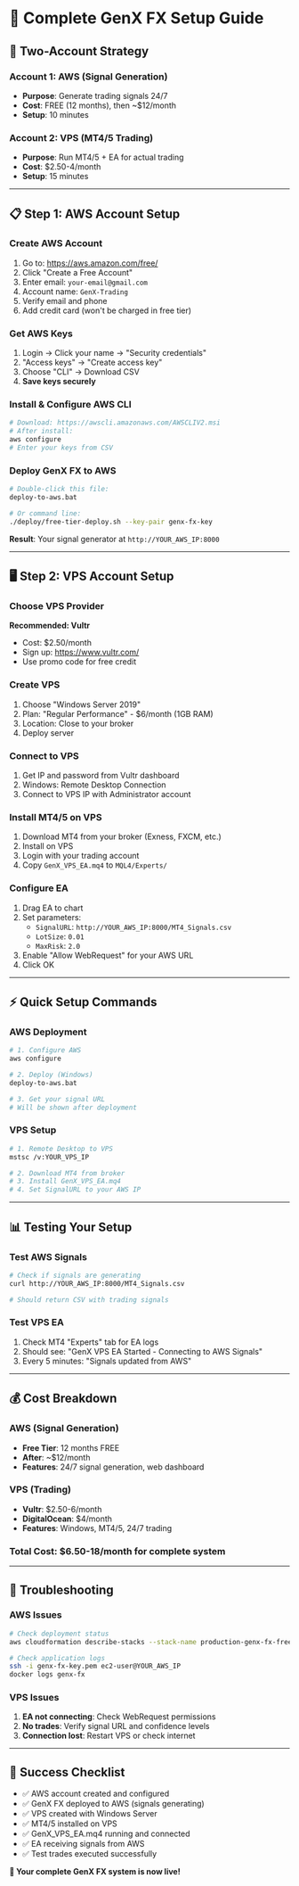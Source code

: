 # 🚀 Complete GenX FX Setup Guide

## 🎯 Two-Account Strategy

### **Account 1: AWS (Signal Generation)**
- **Purpose**: Generate trading signals 24/7
- **Cost**: FREE (12 months), then ~$12/month
- **Setup**: 10 minutes

### **Account 2: VPS (MT4/5 Trading)**
- **Purpose**: Run MT4/5 + EA for actual trading
- **Cost**: $2.50-4/month
- **Setup**: 15 minutes

---

## 📋 **Step 1: AWS Account Setup**

### Create AWS Account
1. Go to: https://aws.amazon.com/free/
2. Click "Create a Free Account"
3. Enter email: `your-email@gmail.com`
4. Account name: `GenX-Trading`
5. Verify email and phone
6. Add credit card (won't be charged in free tier)

### Get AWS Keys
1. Login → Click your name → "Security credentials"
2. "Access keys" → "Create access key"
3. Choose "CLI" → Download CSV
4. **Save keys securely**

### Install & Configure AWS CLI
```bash
# Download: https://awscli.amazonaws.com/AWSCLIV2.msi
# After install:
aws configure
# Enter your keys from CSV
```

### Deploy GenX FX to AWS
```bash
# Double-click this file:
deploy-to-aws.bat

# Or command line:
./deploy/free-tier-deploy.sh --key-pair genx-fx-key
```

**Result**: Your signal generator at `http://YOUR_AWS_IP:8000`

---

## 🖥️ **Step 2: VPS Account Setup**

### Choose VPS Provider
**Recommended: Vultr**
- Cost: $2.50/month
- Sign up: https://www.vultr.com/
- Use promo code for free credit

### Create VPS
1. Choose "Windows Server 2019"
2. Plan: "Regular Performance" - $6/month (1GB RAM)
3. Location: Close to your broker
4. Deploy server

### Connect to VPS
1. Get IP and password from Vultr dashboard
2. Windows: Remote Desktop Connection
3. Connect to VPS IP with Administrator account

### Install MT4/5 on VPS
1. Download MT4 from your broker (Exness, FXCM, etc.)
2. Install on VPS
3. Login with your trading account
4. Copy `GenX_VPS_EA.mq4` to `MQL4/Experts/`

### Configure EA
1. Drag EA to chart
2. Set parameters:
   - `SignalURL`: `http://YOUR_AWS_IP:8000/MT4_Signals.csv`
   - `LotSize`: `0.01`
   - `MaxRisk`: `2.0`
3. Enable "Allow WebRequest" for your AWS URL
4. Click OK

---

## ⚡ **Quick Setup Commands**

### AWS Deployment
```bash
# 1. Configure AWS
aws configure

# 2. Deploy (Windows)
deploy-to-aws.bat

# 3. Get your signal URL
# Will be shown after deployment
```

### VPS Setup
```bash
# 1. Remote Desktop to VPS
mstsc /v:YOUR_VPS_IP

# 2. Download MT4 from broker
# 3. Install GenX_VPS_EA.mq4
# 4. Set SignalURL to your AWS IP
```

---

## 📊 **Testing Your Setup**

### Test AWS Signals
```bash
# Check if signals are generating
curl http://YOUR_AWS_IP:8000/MT4_Signals.csv

# Should return CSV with trading signals
```

### Test VPS EA
1. Check MT4 "Experts" tab for EA logs
2. Should see: "GenX VPS EA Started - Connecting to AWS Signals"
3. Every 5 minutes: "Signals updated from AWS"

---

## 💰 **Cost Breakdown**

### AWS (Signal Generation)
- **Free Tier**: 12 months FREE
- **After**: ~$12/month
- **Features**: 24/7 signal generation, web dashboard

### VPS (Trading)
- **Vultr**: $2.50-6/month
- **DigitalOcean**: $4/month
- **Features**: Windows, MT4/5, 24/7 trading

### **Total Cost**: $6.50-18/month for complete system

---

## 🔧 **Troubleshooting**

### AWS Issues
```bash
# Check deployment status
aws cloudformation describe-stacks --stack-name production-genx-fx-free-tier

# Check application logs
ssh -i genx-fx-key.pem ec2-user@YOUR_AWS_IP
docker logs genx-fx
```

### VPS Issues
1. **EA not connecting**: Check WebRequest permissions
2. **No trades**: Verify signal URL and confidence levels
3. **Connection lost**: Restart VPS or check internet

---

## 🎉 **Success Checklist**

- ✅ AWS account created and configured
- ✅ GenX FX deployed to AWS (signals generating)
- ✅ VPS created with Windows Server
- ✅ MT4/5 installed on VPS
- ✅ GenX_VPS_EA.mq4 running and connected
- ✅ EA receiving signals from AWS
- ✅ Test trades executed successfully

**🚀 Your complete GenX FX system is now live!**